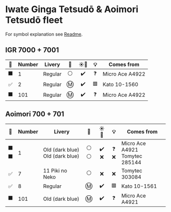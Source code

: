 # Iwate Ginga Tetsudō & Aoimori Tetsudō fleet

For symbol explanation see [Readme](./readme.md).

## IGR 7000 + 7001

🧰 | Number | Livery | 🚃 | ☀️🚨 | 💡 | Comes from
:-: | --- | --- | :-: | :-: | :-: | ---
⬛ | 1 | Regular | ⚪ | ✔️ | ❓ | Micro Ace A4922
✅ | 2 | Regular | Ⓜ️ | ✔️ | 🟥 | Kato 10-1560
⬛ | 101 | Regular | Ⓜ️ | ✔️ | ❓ | Micro Ace A4922

## Aoimori 700 + 701

🧰 | Number | Livery | 🚃 | ☀️🚨 | 💡 | Comes from
:-: | --- | --- | :-: | :-: | :-: | ---
⬛<br>⬛ | 1 | Old (dark blue)<br>Old (dark blue) | ⚪<br>⚪ | ✔️<br>❌ | ❓<br>❌ | Micro Ace A4921<br>Tomytec 285144
✅ | 7 | 11 Piki no Neko | ⚪ | ❌ | ❌ | Tomytec 303084
✅ | 8 | Regular | Ⓜ️ | ✔️ | 🟥 | Kato 10-1561
⬛ | 101 | Old (dark blue) | Ⓜ️ | ✔️ | ❓ | Micro Ace A4921

